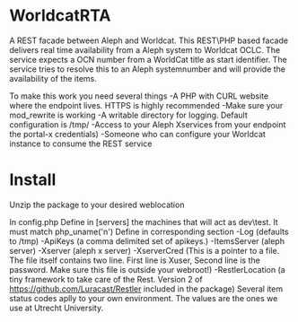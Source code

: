 # WorldcatRTA
A REST facade between Aleph and Worldcat.
This REST\PHP  based facade delivers real time availability from a Aleph system to Worldcat OCLC.
The service expects a OCN number from a WorldCat title as start identifier. The service tries to resolve this to an Aleph systemnumber and will provide the availability of the items.

To make this work you need several things
-A PHP with CURL website where the endpoint lives. HTTPS is highly recommended
-Make sure your mod_rewrite is working
-A writable directory for logging. Default configuration is /tmp/
-Access to your Aleph Xservices from your endpoint the portal-x credentials)
-Someone who can configure your Worldcat instance to consume the REST service

# Install
Unzip the package to your desired weblocation

In config.php
Define in [servers] the machines that will act as dev\test. It must match php_uname('n')
Define in corresponding section
-Log (defaults to /tmp)
-ApiKeys (a comma delimited set of apikeys.)
-ItemsServer (aleph server)
-Xserver (aleph x server)
-XserverCred (This is a pointer to a file. The file itself contains two line. First line is Xuser, Second line is the password. Make sure this file is outside your webroot!)
-RestlerLocation (a tiny framework to take care of the Rest. Version 2 of https://github.com/Luracast/Restler  included in the package)
Several item status codes aplly to your own environment. The values are the ones we use at Utrecht  University.


